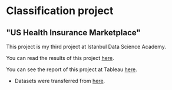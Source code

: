 # Classification project
## "US Health Insurance Marketplace"
This project is my third project at Istanbul Data Science Academy.

You can read the results of this project [here]().

You can see the report of this project at Tableau [here](https://public.tableau.com/profile/yagmur7391#!/vizhome/HealthInsuranceMarketplace_15878387201860/Dashboard1).

* Datasets were transferred from [here](https://www.cms.gov/cciio/resources/data-resources/marketplace-puf).
